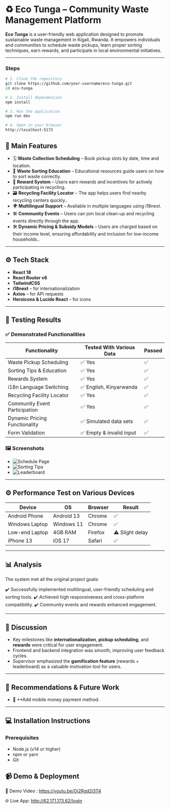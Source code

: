 # ♻️ Eco Tunga – Community Waste Management Platform

**Eco Tunga** is a user-friendly web application designed to promote sustainable waste management in Kigali, Rwanda. It empowers individuals and communities to schedule waste pickups, learn proper sorting techniques, earn rewards, and participate in local environmental initiatives.

---

### Steps

```bash
# 1. Clone the repository
git clone https://github.com/your-username/eco-tunga.git
cd eco-tunga

# 2. Install dependencies
npm install

# 3. Run the application
npm run dev

# 4. Open in your browser
http://localhost:5173
```

## 🌟 Main Features

- 🗓️ **Waste Collection Scheduling** – Book pickup slots by date, time and location.
- 🧠 **Waste Sorting Education** – Educational resources guide users on how to sort waste correctly.
- 🎁 **Reward System** –  Users earn rewards and incentives for actively participating in recycling.
- 🗃️ **Recycling Facility Locator** – The app helps users find nearby recycling centers quickly..
- 🌍 **Multilingual Support** – Available in multiple languages using i18next.
- 🛠️ **Community Events** – Users can join local clean-up and recycling events directly through the app.
- 🛠️ **Dynamic Pricing & Subsidy Models** –  Users are charged based on their income level, ensuring affordability and inclusion for low-income households..

---

## ⚙️ Tech Stack

- **React 18**
- **React Router v6**
- **TailwindCSS**
- **i18next** – for internationalization
- **Axios** – for API requests
- **Heroicons & Lucide React** – for icons

---

## 🧪 Testing Results

### ✅ Demonstrated Functionalities

| Functionality                     | Tested With Various Data | Passed |
|----------------------------------|---------------------------|--------|
| Waste Pickup Scheduling          | ✅ Yes                    | ✅     |
| Sorting Tips & Education         | ✅ Yes                    | ✅     |
| Rewards System                   | ✅ Yes                    | ✅     |
| i18n Language Switching          | ✅ English, Kinyarwanda   | ✅     |
| Recycling Facility Locator       | ✅ Yes                    | ✅     |
| Community Event Participation    | ✅ Yes                    | ✅     |
| Dynamic Pricing Functionality    | ✅ Simulated data sets     | ✅     |
| Form Validation                  | ✅ Empty & invalid input  | ✅     |


### 🖼️ Screenshots

- ![Schedule Page](screenshots/schedule.png)
- ![Sorting Tips](screenshots/sorting-tips.png)
- ![Leaderboard](screenshots/leaderboard.png)

---

## ⚙️ Performance Test on Various Devices

| Device           | OS          | Browser | Result |
|------------------|--------------|---------|--------|
| Android Phone    | Android 13   | Chrome  | ✅     |
| Windows Laptop   | Windows 11   | Chrome  | ✅     |
| Low-end Laptop   | 4GB RAM      | Firefox | ⚠️ Slight delay |
| iPhone 13        | iOS 17       | Safari  | ✅     |

---

## 📊 Analysis

The system met  all the original project goals:

✔️ Successfully implemented multilingual, user-friendly scheduling and sorting tools.
✔️ Achieved high responsiveness and cross-platform compatibility.
✔️ Community events and rewards enhanced engagement.
  
---

## 💬 Discussion

- Key milestones like **internationalization**, **pickup scheduling**, and **rewards** were critical for user engagement.
- Frontend and backend integration was smooth, improving user feedback cycles.
- Supervisor emphasized the **gamification feature** (rewards + leaderboard) as a valuable motivation tool for users.

---

## 🌱 Recommendations & Future Work

- 📲 **Add mobile money payment method.

---

## 💻 Installation Instructions

### Prerequisites

- Node.js (v14 or higher)
- npm or yarn
- Git

## 📹 Demo & Deployment

🎥 Demo Video : https://youtu.be/Oj2Rgd2i3T4

🌐 Live App: http://62.171.173.62/login





